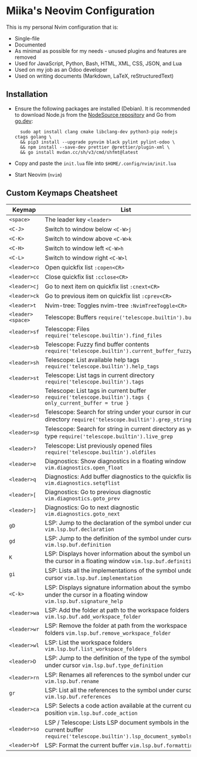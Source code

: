 # Miika's Neovim Configuration

This is my personal Nvim configuration that is:

- Single-file
- Documented
- As minimal as possible for my needs - unused plugins and features are removed
- Used for JavaScript, Python, Bash, HTML, XML, CSS, JSON, and Lua
- Used on my job as an Odoo developer
- Used on writing documents (Markdown, LaTeX, reStructuredText)

## Installation

- Ensure the following packages are installed (Debian). It is recommended to download
  Node.js from the [NodeSource repository](https://github.com/nodesource/distributions)
  and Go from [go.dev](https://go.dev/dl/):

        sudo apt install clang cmake libclang-dev python3-pip nodejs ctags golang \
        && pip3 install --upgrade pynvim black pylint pylint-odoo \
        && npm install --save-dev prettier @prettier/plugin-xml \
        && go install mvdan.cc/sh/v3/cmd/shfmt@latest

- Copy and paste the `init.lua` file into `$HOME/.config/nvim/init.lua`
- Start Neovim (`nvim`)

## Custom Keymaps Cheatsheet

| Keymap            | List                                                                                                                    |
| ----------------- | ----------------------------------------------------------------------------------------------------------------------- |
| `<space>`         | The leader key `<leader>`                                                                                               |
| `<C-J>`           | Switch to window below `<C-W>j`                                                                                         |
| `<C-K>`           | Switch to window above `<C-W>k`                                                                                         |
| `<C-H>`           | Switch to window left `<C-W>h`                                                                                          |
| `<C-L>`           | Switch to window right `<C-W>l`                                                                                         |
| `<leader>co`      | Open quickfix list `:copen<CR>`                                                                                         |
| `<leader>cc`      | Close quickfix list `:cclose<CR>`                                                                                       |
| `<leader>cj`      | Go to next item on quickfix list `:cnext<CR>`                                                                           |
| `<leader>ck`      | Go to previous item on quickfix list `:cprev<CR>`                                                                       |
| `<leader>t`       | Nvim-tree: Toggles nvim-tree `:NvimTreeToggle<CR>`                                                                      |
| `<leader><space>` | Telescope: Buffers `require('telescope.builtin').buffers`                                                               |
| `<leader>sf`      | Telescope: Files `require('telescope.builtin').find_files`                                                              |
| `<leader>sb`      | Telescope: Fuzzy find buffer contents `require('telescope.builtin').current_buffer_fuzzy_find`                          |
| `<leader>sh`      | Telescope: List available help tags `require('telescope.builtin').help_tags`                                            |
| `<leader>st`      | Telescope: List tags in current directory `require('telescope.builtin').tags`                                           |
| `<leader>so`      | Telescope: List tags in current buffer `require('telescope.builtin').tags { only_current_buffer = true }`               |
| `<leader>sd`      | Telescope: Search for string under your cursor in current directory `require('telescope.builtin').grep_string`          |
| `<leader>sp`      | Telescope: Search for string in current directory as you type `require('telescope.builtin').live_grep`                  |
| `<leader>?`       | Telescope: List previously opened files `require('telescope.builtin').oldfiles`                                         |
| `<leader>e`       | Diagnostics: Show diagnostics in a floating window `vim.diagnostics.open_float`                                         |
| `<leader>q`       | Diagnostics: Add buffer diagnostics to the quickfix list `vim.diagnostics.setqflist`                                    |
| `<leader>[`       | Diagnostics: Go to previous diagnostic `vim.diagnostics.goto_prev`                                                      |
| `<leader>]`       | Diagnostics: Go to next diagnostic `vim.diagnostics.goto_next`                                                          |
| `gD`              | LSP: Jump to the declaration of the symbol under cursor `vim.lsp.buf.declaration`                                       |
| `gd`              | LSP: Jump to the definition of the symbol under cursor `vim.lsp.buf.definition`                                         |
| `K`               | LSP: Displays hover information about the symbol under the cursor in a floating window `vim.lsp.buf.definition`         |
| `gi`              | LSP: Lists all the implementations of the symbol under cursor `vim.lsp.buf.implementation`                              |
| `<C-k>`           | LSP: Displays signature information about the symbol under the cursor in a floating window `vim.lsp.buf.signature_help` |
| `<leader>wa`      | LSP: Add the folder at path to the workspace folders `vim.lsp.buf.add_workspace_folder`                                 |
| `<leader>wr`      | LSP: Remove the folder at path from the workspace folders `vim.lsp.buf.remove_workspace_folder`                         |
| `<leader>wl`      | LSP: List the workspace folders `vim.lsp.buf.list_workspace_folders`                                                    |
| `<leader>D`       | LSP: Jump to the definition of the type of the symbol under cursor `vim.lsp.buf.type_definition`                        |
| `<leader>rn`      | LSP: Renames all references to the symbol under cursor `vim.lsp.buf.rename`                                             |
| `gr`              | LSP: List all the references to the symbol under cursor `vim.lsp.buf.references`                                        |
| `<leader>ca`      | LSP: Selects a code action available at the current cursor position `vim.lsp.buf.code_action`                           |
| `<leader>so`      | LSP / Telescope: Lists LSP document symbols in the current buffer `require('telescope.builtin').lsp_document_symbols`   |
| `<leader>bf`      | LSP: Format the current buffer `vim.lsp.buf.formatting`                                                                 |
